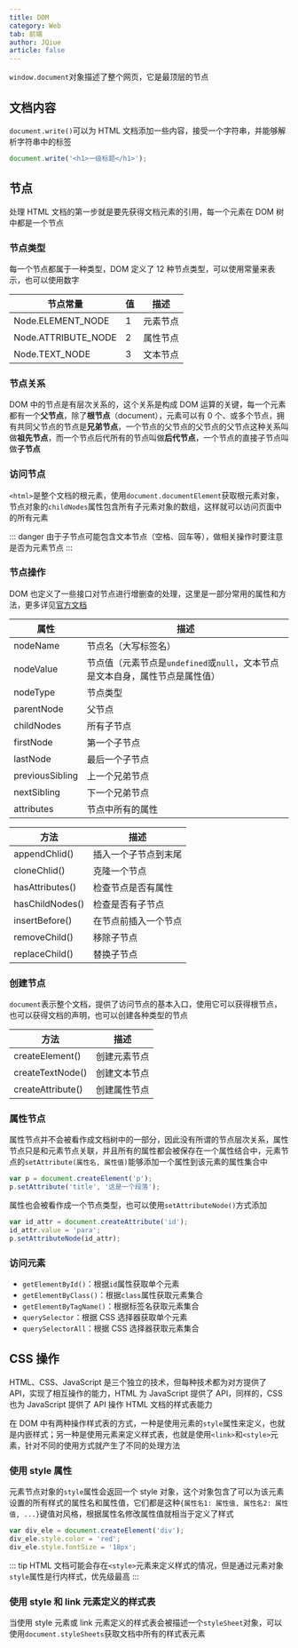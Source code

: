 ```yaml
---
title: DOM
category: Web
tab: 前端
author: JQiue
article: false
---
```


`window.document`对象描述了整个网页，它是最顶层的节点

## 文档内容

`document.write()`可以为 HTML 文档添加一些内容，接受一个字符串，并能够解析字符串中的标签

```javascript
document.write('<h1>一级标题</h1>');
```

## 节点

处理 HTML 文档的第一步就是要先获得文档元素的引用，每一个元素在 DOM 树中都是一个节点

### 节点类型

每一个节点都属于一种类型，DOM 定义了 12 种节点类型，可以使用常量来表示，也可以使用数字

节点常量|值|描述
---|---|---
Node.ELEMENT_NODE|1|元素节点
Node.ATTRIBUTE_NODE|2|属性节点
Node.TEXT_NODE|3|文本节点

### 节点关系

DOM 中的节点是有层次关系的，这个关系是构成 DOM 运算的关键，每一个元素都有一个**父节点**，除了**根节点**（document），元素可以有 0 个、或多个节点，拥有共同父节点的节点是**兄弟节点**，一个节点的父节点的父节点的父节点这种关系叫做**祖先节点**，而一个节点后代所有的节点叫做**后代节点**，一个节点的直接子节点叫做**子节点**

### 访问节点

`<html>`是整个文档的根元素，使用`document.documentElement`获取根元素对象，节点对象的`childNodes`属性包含所有子元素对象的数组，这样就可以访问页面中的所有元素

::: danger
由于子节点可能包含文本节点（空格、回车等），做相关操作时要注意是否为元素节点
:::

### 节点操作

DOM 也定义了一些接口对节点进行增删查的处理，这里是一部分常用的属性和方法，更多详见[官方文档](https://developer.mozilla.org/zh-CN/docs/Web/API/Node)

属性|描述
---|---
nodeName|节点名（大写标签名）
nodeValue|节点值（元素节点是`undefined`或`null`，文本节点是文本自身，属性节点是属性值）
nodeType|节点类型
parentNode|父节点
childNodes|所有子节点
firstNode|第一个子节点
lastNode|最后一个子节点
previousSibling|上一个兄弟节点
nextSibling|下一个兄弟节点
attributes|节点中所有的属性

方法|描述
---|---
appendChlid()|插入一个子节点到末尾
cloneChlid()|克隆一个节点
hasAttributes()|检查节点是否有属性
hasChildNodes()|检查是否有子节点
insertBefore()|在节点前插入一个节点
removeChild()|移除子节点
replaceChild()|替换子节点

### 创建节点

`document`表示整个文档，提供了访问节点的基本入口，使用它可以获得根节点，也可以获得文档的声明，也可以创建各种类型的节点

方法|描述
---|---
createElement()|创建元素节点
createTextNode()|创建文本节点
createAttribute()|创建属性节点

### 属性节点

属性节点并不会被看作成文档树中的一部分，因此没有所谓的节点层次关系，属性节点只是和元素节点关联，并且所有的属性都会被保存在一个属性结合中，元素节点的`setAttribute(属性名, 属性值)`能够添加一个属性到该元素的属性集合中

```javascript
var p = document.createElement('p');
p.setAttribute('title', '这是一个段落');
```

属性也会被看作成一个节点类型，也可以使用`setAttributeNode()`方式添加

```javascript
var id_attr = document.createAttribute('id');
id_attr.value = 'para';
p.setAttributeNode(id_attr);
```

### 访问元素

+ `getElementById()`：根据`id`属性获取单个元素
+ `getElementByClass()`：根据`class`属性获取元素集合
+ `getElementByTagName()`：根据标签名获取元素集合
+ `querySelector`：根据 CSS 选择器获取单个元素
+ `querySelectorAll`：根据 CSS 选择器获取元素集合

## CSS 操作

HTML、CSS、JavaScript 是三个独立的技术，但每种技术都为对方提供了 API，实现了相互操作的能力，HTML 为 JavaScript 提供了 API，同样的，CSS 也为 JavaScript 提供了 API 操作 HTML 文档的样式表能力

在 DOM 中有两种操作样式表的方式，一种是使用元素的`style`属性来定义，也就是内嵌样式；另一种是使用元素来定义样式表，也就是使用`<link>`和`<style>`元素，针对不同的使用方式就产生了不同的处理方法

### 使用 style 属性

元素节点对象的`style`属性会返回一个 style 对象，这个对象包含了可以为该元素设置的所有样式的属性名和属性值，它们都是这种`{属性名1: 属性值, 属性名2: 属性值, ...}`键值对风格，根据属性名修改属性值就相当于定义了样式

```javascript
var div_ele = document.createElement('div');
div_ele.style.color = 'red';
div_ele.style.fontSize = '18px';
```

::: tip
HTML 文档可能会存在`<style>`元素来定义样式的情况，但是通过元素对象`style`属性是行内样式，优先级最高
:::

### 使用 style 和 link 元素定义的样式表

当使用 style 元素或 link 元素定义的样式表会被描述一个`styleSheet`对象，可以使用`document.styleSheets`获取文档中所有的样式表元素
